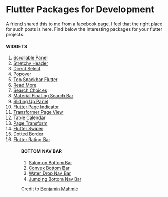 # Flutter Packages for Development


A friend shared this to me from a facebook page. I feel that the right place for such posts is here. Find below the interesting packages for your flutter projects.


<h4>WIDGETS</h4>

<ol>

  <li>
    <a href="https://pub.dev/packages/scrollable_panel"> Scrollable Panel</a>
  </li>
  
  <li>
    <a href=https://pub.dev/packages/stretchy_header>Stretchy Header</a>
  </li>
  
  <li>
    <a href=https://pub.dev/packages/direct_select>Direct Select</a>
  </li>
  
  <li>
    <a href=https://pub.dev/packages/popover>Popover</a>
  </li>
  
  <li>
    <a href=https://pub.dev/packages/top_snackbar_flutter>Top Snackbar Flutter</a>
  </li>
  
  <li>
    <a href=https://pub.dev/packages/readmore>Read More</a>
  </li>
  
  <li>
    <a href=https://pub.dev/packages/search_choices>Search Choices</a>
  </li>
  
  <li>
    <a href=https://pub.dev/packages/material_floating_search_bar>Material Floating Search Bar</a>
  </li>
  
  <li>
    <a href=https://pub.dev/packages/sliding_up_panel>Sliding Up Panel</a>
  </li>
  
  <li>
    <a href=https://pub.dev/packages/flutter_page_indicator>Flutter Page Indicator</a>
  </li>
  
  <li>
    <a href=https://pub.dev/packages/transformer_page_view>Transformer Page View</a>
  </li>
  
  <li>
    <a href=https://pub.dev/packages/table_calendar>Table Calendar</a>
  </li>
  
  <li>
    <a href=https://pub.dev/packages/page_transition>Page Transform</a>
  </li>
  
  <li>
    <a href=https://pub.dev/packages/flutter_swiper>Flutter Swiper</a>
  </li>
  
  <li>
    <a href=https://pub.dev/packages/dotted_border>Dotted Border</a>
  </li>
  
  <li>
    <a href=https://pub.dev/packages/flutter_rating_bar>Flutter Rating Bar</a>
  </li>
<ol>
  
<h4>BOTTOM NAV BAR</h4>
  
<ol>
  <li>
   <a href=https://pub.dev/packages/salomon_bottom_bar>Salomon Bottom Bar</a>
  </li>
   
  <li>
    <a href=https://pub.dev/packages/convex_bottom_bar>Convex Bottom Bar</a>
  </li>
  
  <li>
    <a href=https://pub.dev/packages/water_drop_nav_bar>Water Drop Nav Bar</a>
  </li>
  
  <li>
    <a href=https://pub.dev/packages/jumping_bottom_nav_bar>Jumping Bottom Nav Bar</a>
  </li>
  
</ol>
  
  
Credit to <a href="https://github.com/BenjaminMahmic" target="_blank">Benjamin Mahmić</a>
